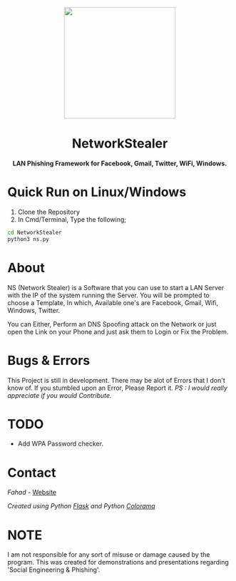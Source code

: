 <p align="center">
          <img src="https://www.upload.ee/image/9428938/nsicon.png" height=250px width=250px>
</p>
<p>
          <h1 align="center">NetworkStealer</h1>
          <p align="center">
  <strong>LAN Phishing Framework for Facebook, Gmail, Twitter, WiFi, Windows.</strong>
          </p>
</p>


# Quick Run on Linux/Windows
1. Clone the Repository
2. In Cmd/Terminal, Type the following;
```bash
cd NetworkStealer
python3 ns.py
```

# About
NS (Network Stealer) is a Software that you can use to start a LAN Server with the IP of the system running the Server. 
You will be prompted to choose a Template, In which, Available one's are Facebook, Gmail, Wifi, Windows, Twitter.

You can Either, Perform an DNS Spoofing attack on the Network or just open the Link on your Phone and just ask them to Login or Fix the Problem.

# Bugs & Errors
This Project is still in development. There may be alot of Errors that I don't know of. If you stumbled upon an Error, Please Report it. _PS : I would really appreciate if you would Contribute._

# TODO 
- Add WPA Password checker.

# Contact
*Fahad* -
[Website](https://quantumcore.github.io)

_Created using
Python [Flask](http://flask.pocoo.org/) and Python [Colorama](https://pypi.org/project/colorama/)_

# NOTE
I am not responsible for any sort of misuse or damage caused by the program. This was created for demonstrations and presentations regarding 'Social Engineering & Phishing'. 
